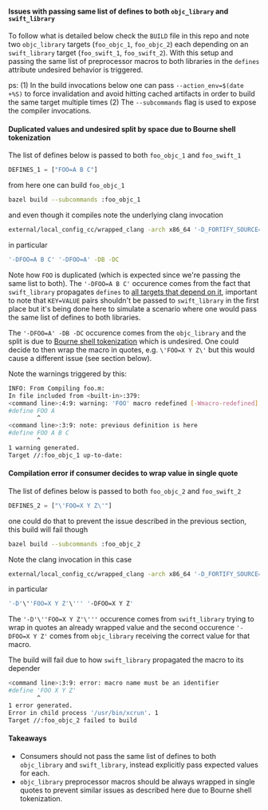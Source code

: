 #### Issues with passing same list of defines to both `objc_library` and `swift_library`

To follow what is detailed below check the `BUILD` file in this repo and note two `objc_library` targets (`foo_objc_1`, `foo_objc_2`) each depending on an `swift_library` target (`foo_swift_1`, `foo_swift_2`). With this setup and passing the same list of preprocessor macros to both libraries in the `defines` attribute undesired behavior is triggered.

ps: (1) In the build invocations below one can pass `--action_env=$(date +%S)` to force invalidation and avoid hitting cached artifacts in order to build the same target multiple times (2) The `--subcommands` flag is used to expose the compiler invocations.

#### Duplicated values and undesired split by space due to Bourne shell tokenization

The list of defines below is passed to both `foo_objc_1` and `foo_swift_1`
```python
DEFINES_1 = ["FOO=A B C"]
```
from here one can build `foo_objc_1`
```sh
bazel build --subcommands :foo_objc_1
```
and even though it compiles note the underlying clang invocation
```sh
external/local_config_cc/wrapped_clang -arch x86_64 '-D_FORTIFY_SOURCE=1' -fstack-protector -fcolor-diagnostics -Wall -Wthread-safety -Wself-assign -fno-omit-frame-pointer -O0 -DDEBUG 'DEBUG_PREFIX_MAP_PWD=.' -Wshorten-64-to-32 -Wbool-conversion -Wconstant-conversion -Wduplicate-method-match -Wempty-body -Wenum-conversion -Wint-conversion -Wunreachable-code -Wmismatched-return-types -Wundeclared-selector -Wuninitialized -Wunused-function -Wunused-variable -iquote . -iquote bazel-out/applebin_macos-darwin_x86_64-fastbuild-ST-cd2b3b8d4835/bin -Ibazel-out/applebin_macos-darwin_x86_64-fastbuild-ST-cd2b3b8d4835/bin -MD -MF bazel-out/applebin_macos-darwin_x86_64-fastbuild-ST-cd2b3b8d4835/bin/_objs/foo_objc_1/arc/foo.d '-DFOO=A B C' '-DFOO=A' -DB -DC -DOS_MACOSX -fno-autolink -isysroot __BAZEL_XCODE_SDKROOT__ -F__BAZEL_XCODE_SDKROOT__/System/Library/Frameworks -F__BAZEL_XCODE_DEVELOPER_DIR__/Platforms/MacOSX.platform/Developer/Library/Frameworks -fobjc-arc '-mmacosx-version-min=11.3' -O0 '-DDEBUG=1' -c foo.m -o bazel-out/applebin_macos-darwin_x86_64-fastbuild-ST-cd2b3b8d4835/bin/_objs/foo_objc_1/arc/foo.o
```
in particular
```sh
'-DFOO=A B C' '-DFOO=A' -DB -DC
```

Note how `FOO` is duplicated (which is expected since we're passing the same list to both). The `'-DFOO=A B C'` occurence comes from the fact that `swift_library` propagates `defines` to [all targets that depend on it](https://github.com/bazelbuild/rules_swift/blob/master/doc/rules.md#swift_library), important to note that `KEY=VALUE` pairs shouldn't be passed to `swift_library` in the first place but it's being done here to simulate a scenario where one would pass the same list of defines to both libraries. 

The `'-DFOO=A' -DB -DC` occurence comes from the `objc_library` and the split is due to [Bourne shell tokenization](https://docs.bazel.build/versions/0.29.0/be/common-definitions.html#sh-tokenization) which is undesired. One could decide to then wrap the macro in quotes, e.g. `\'FOO=X Y Z\'` but this would cause a different issue (see section below).

Note the warnings triggered by this:
```sh
INFO: From Compiling foo.m:
In file included from <built-in>:379:
<command line>:4:9: warning: 'FOO' macro redefined [-Wmacro-redefined]
#define FOO A
        ^
<command line>:3:9: note: previous definition is here
#define FOO A B C
        ^
1 warning generated.
Target //:foo_objc_1 up-to-date:
```

#### Compilation error if consumer decides to wrap value in single quote

The list of defines below is passed to both `foo_objc_2` and `foo_swift_2`
```python
DEFINES_2 = ["\'FOO=X Y Z\'"]
```
one could do that to prevent the issue described in the previous section, this build will fail though
```sh
bazel build --subcommands :foo_objc_2
```

Note the clang invocation in this case
```sh
external/local_config_cc/wrapped_clang -arch x86_64 '-D_FORTIFY_SOURCE=1' -fstack-protector -fcolor-diagnostics -Wall -Wthread-safety -Wself-assign -fno-omit-frame-pointer -O0 -DDEBUG 'DEBUG_PREFIX_MAP_PWD=.' -Wshorten-64-to-32 -Wbool-conversion -Wconstant-conversion -Wduplicate-method-match -Wempty-body -Wenum-conversion -Wint-conversion -Wunreachable-code -Wmismatched-return-types -Wundeclared-selector -Wuninitialized -Wunused-function -Wunused-variable -iquote . -iquote bazel-out/applebin_macos-darwin_x86_64-fastbuild-ST-cd2b3b8d4835/bin -Ibazel-out/applebin_macos-darwin_x86_64-fastbuild-ST-cd2b3b8d4835/bin -MD -MF bazel-out/applebin_macos-darwin_x86_64-fastbuild-ST-cd2b3b8d4835/bin/_objs/foo_objc_2/arc/foo.d '-D'\''FOO=X Y Z'\''' '-DFOO=X Y Z' -DOS_MACOSX -fno-autolink -isysroot __BAZEL_XCODE_SDKROOT__ -F__BAZEL_XCODE_SDKROOT__/System/Library/Frameworks -F__BAZEL_XCODE_DEVELOPER_DIR__/Platforms/MacOSX.platform/Developer/Library/Frameworks -fobjc-arc '-mmacosx-version-min=11.3' -O0 '-DDEBUG=1' -c foo.m -o bazel-out/applebin_macos-darwin_x86_64-fastbuild-ST-cd2b3b8d4835/bin/_objs/foo_objc_2/arc/foo.o
```
in particular
```sh
'-D'\''FOO=X Y Z'\''' '-DFOO=X Y Z'
```

The `'-D'\''FOO=X Y Z'\'''` occurence comes from `swift_library` trying to wrap in quotes an already wrapped value and the second occurence `'-DFOO=X Y Z'` comes from `objc_library` receiving the correct value for that macro.

The build will fail due to how `swift_library` propagated the macro to its depender
```sh
<command line>:3:9: error: macro name must be an identifier
#define 'FOO X Y Z'
        ^
1 error generated.
Error in child process '/usr/bin/xcrun'. 1
Target //:foo_objc_2 failed to build
```

#### Takeaways

* Consumers should not pass the same list of defines to both `objc_library` and `swift_library`, instead explicitly pass expected values for each.
* `objc_library` preprocessor macros should be always wrapped in single quotes to prevent similar issues as described here due to Bourne shell tokenization.
